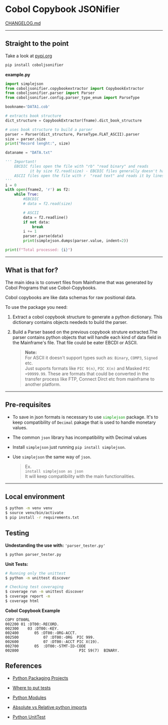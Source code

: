 # Cobol Copybook JSONifier

[CHANGELOG.md](CHANGELOG.md)

---

## Straight to the point

Take a look at [pypi.org](https://pypi.org/project/coboljsonifier/)

``` bash
pip install coboljsonifier
```

**example.py**

``` python
import simplejson
from coboljsonifier.copybookextractor import CopybookExtractor
from coboljsonifier.parser import Parser
from coboljsonifier.config.parser_type_enum import ParseType

bookname='DATA1.cob'

# extracts book structure
dict_structure = CopybookExtractor(fname).dict_book_structure

# uses book structure to build a parser
parser = Parser(dict_structure, ParseType.FLAT_ASCII).parser
size = parser.size
print("Record lenght:", size)

dataname = "DATA.txt"

''' Important! 
    EBCDIC files open the file with "rb" "read binary" and reads 
           it by size f2.read(size) - EBCDIC files generally doesn't have end-line character
    ASCII files open the file with r  "read text" and reads it by lines - f2.readline()
'''
i = 0
with open(fname2, 'r') as f2:
    while True:
        #EBCDIC
        # data = f2.read(size)

        # ASCII
        data = f2.readline()
        if not data:
            break
        i += 1
        parser.parse(data)
        print(simplejson.dumps(parser.value, indent=2))

print(f"Total processed: {i}")
```

---
## What is that for?

The main idea is to convert files from Mainframe that was generated by Cobol Programs that use Cobol-Copybooks.

Cobol copybooks are like data schemas for raw positional data.

To use the package you need:
1. Extract a cobol copybook structure to generate a python dictionary. This dictionary contains objects neededs to build the parser.

2. Build a Parser based on the previous copybook struture extracted.The parser contains python objects that will handle each kind of data field in the Mainframe's file. That file could be eater EBCDI or ASCII.
    > **Note:**  
    > For ASCII it doesn't support types such as: `Binary`, `COMP3`, `Signed` etc.  
    > Just suports formats like `PIC 9(n)`, `PIC X(n)` and Masked `PIC +99999.99`. These are formats that could be converted in the transfer process like FTP, Connect Dirct etc from mainframe to another platform.

-----

## Pre-requisites

* To save in json formats is necessary to use <spam style="color:#009900">`simplejson`</spam> package. It's to keep compatibility of `Decimal` pakage that is used to handle monetary values.
* The common `json` library has incompatibility with Decimal values

* Install `simplejson` just running `pip install simplejson`.
* Use `simplejson` the same way of `json`. 
    > Ex.   
    > `install simplejson as json`   
    > It will keep compatibility with the main functionalities.

-----

## Local environment

```bash
$ python -m venv venv
$ source venv/bin/activate
$ pip install -r requirements.txt

```

## Testing

**Undestanding the use with:** `'parser_tester.py'`

``` bash
$ python parser_tester.py
```

**Unit Tests:**
``` bash
# Running only the unittest
$ python -m unittest discover

# Checking test coveraging
$ coverage run -m unittest discover
$ coverage report -m
$ coverage html
```


**Cobol Copybook Example**

``` cobol 
COPY DT00RL
002200 01 :DT00:-RECORD.                                 
002300    03 :DT00:-KEY.                                
002400       05 :DT00:-ORG-ACCT.                       
002500           07 :DT00:-ORG  PIC 999.               
002600           07 :DT00:-ACCT PIC X(19).             
002700       05  :DT00:-STMT-ID-CODE                    
002800                           PIC S9(7)  BINARY.

```

## References

* [Python Packaging Projects](https://packaging.python.org/tutorials/packaging-projects/)

* [Where to put tests](http://pythonchb.github.io/PythonTopics/where_to_put_tests.html)

* [Python Modules](https://docs.python.org/3/tutorial/modules.html)

* [Absolute vs Relative python imports](https://realpython.com/absolute-vs-relative-python-imports/)

* [Python UnitTest](https://pythontesting.net/framework/specify-test-unittest-nosetests-pytest/)
